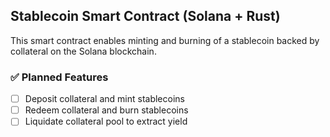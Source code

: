 ## Stablecoin Smart Contract (Solana + Rust)

This smart contract enables minting and burning of a stablecoin backed by collateral on the Solana blockchain.

### ✅ Planned Features
- [ ] Deposit collateral and mint stablecoins
- [ ] Redeem collateral and burn stablecoins
- [ ] Liquidate collateral pool to extract yield
